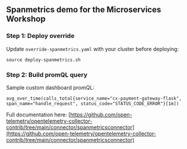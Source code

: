 ## Spanmetrics demo for the Microservices Workshop  
  
### Step 1: Deploy override  

Update `override-spanmetrics.yaml` with your cluster before deploying:    
```
source deploy-spanmetrics.sh
```
  
### Step 2: Build promQL query  
  
Sample custom dashboard promQL:

```
avg_over_time(calls_total{service_name="cx-payment-gateway-flask", span_name="handle_request", status_code="STATUS_CODE_ERROR"}[1m])
```

Full documentation here: [https://github.com/open-telemetry/opentelemetry-collector-contrib/tree/main/connector/spanmetricsconnector](https://github.com/open-telemetry/opentelemetry-collector-contrib/tree/main/connector/spanmetricsconnector)

